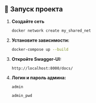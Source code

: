 ## 🚀 Запуск проекта  

1. **Создайте сеть**
   ```bash
   docker network create my_shared_net
   ```

2. **Установите зависимости:**  
   ```bash
   docker-compose up --build
   ```
3. **Откройте Swagger-UI:**  
   ```
   http://localhost:8000/docs/
   ```
4. **Логин и пароль админа:**  
   ```
   admin
   ```
   ```
   admin_pwd
   ```

